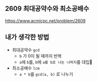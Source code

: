 ## 2609 최대공약수와 최소공배수

<https://www.acmicpc.net/problem/2609>

## 내가 생각한 방법

- 최대공약수 `gcd`
  - `b` 가 0이 될 때까지 반복
  - `a`에 `b`를, `b`에 `a를 b로 나눈 나머지`를 대입
- 최소공배수 `lcm`
  - `a * b`를 `gcd(a, b)` 로 나누기

